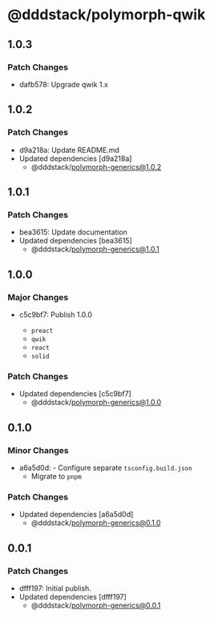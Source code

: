 # @dddstack/polymorph-qwik

## 1.0.3

### Patch Changes

- dafb578: Upgrade qwik 1.x

## 1.0.2

### Patch Changes

- d9a218a: Update README.md
- Updated dependencies [d9a218a]
  - @dddstack/polymorph-generics@1.0.2

## 1.0.1

### Patch Changes

- bea3615: Update documentation
- Updated dependencies [bea3615]
  - @dddstack/polymorph-generics@1.0.1

## 1.0.0

### Major Changes

- c5c9bf7: Publish 1.0.0

  - `preact`
  - `qwik`
  - `react`
  - `solid`

### Patch Changes

- Updated dependencies [c5c9bf7]
  - @dddstack/polymorph-generics@1.0.0

## 0.1.0

### Minor Changes

- a6a5d0d: - Configure separate `tsconfig.build.json`
  - Migrate to `pnpm`

### Patch Changes

- Updated dependencies [a6a5d0d]
  - @dddstack/polymorph-generics@0.1.0

## 0.0.1

### Patch Changes

- dfff197: Initial publish.
- Updated dependencies [dfff197]
  - @dddstack/polymorph-generics@0.0.1
